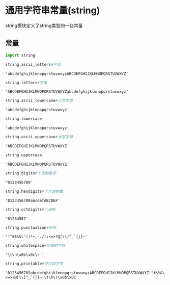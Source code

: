 
# 通用字符串常量(string)

string模块定义了string类型的一些常量

## 常量


```python
import string
```


```python
string.ascii_letters#字母
```




    'abcdefghijklmnopqrstuvwxyzABCDEFGHIJKLMNOPQRSTUVWXYZ'




```python
string.letters#字母
```




    'ABCDEFGHIJKLMNOPQRSTUVWXYZabcdefghijklmnopqrstuvwxyz'




```python
string.ascii_lowercase#小写字母
```




    'abcdefghijklmnopqrstuvwxyz'




```python
string.lowercase
```




    'abcdefghijklmnopqrstuvwxyz'




```python
string.ascii_uppercase#大写字母
```




    'ABCDEFGHIJKLMNOPQRSTUVWXYZ'




```python
string.uppercase
```




    'ABCDEFGHIJKLMNOPQRSTUVWXYZ'




```python
string.digits#十进制数字
```




    '0123456789'




```python
string.hexdigits#十六进制数
```




    '0123456789abcdefABCDEF'




```python
string.octdigits#八进制
```




    '01234567'




```python
string.punctuation#符号
```




    '!"#$%&\'()*+,-./:;<=>?@[\\]^_`{|}~'




```python
string.whitespace#空白的字符
```




    '\t\n\x0b\x0c\r '




```python
string.printable#可打印字符
```




    '0123456789abcdefghijklmnopqrstuvwxyzABCDEFGHIJKLMNOPQRSTUVWXYZ!"#$%&\'()*+,-./:;<=>?@[\\]^_`{|}~ \t\n\r\x0b\x0c'


